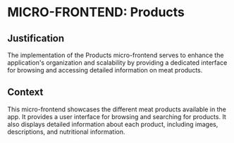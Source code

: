 # MICRO-FRONTEND: Products

## Justification


The implementation of the Products micro-frontend serves to enhance the application's organization and scalability by providing a dedicated interface for browsing and accessing detailed information on meat products. 

## Context

This micro-frontend showcases the different meat products available in the app. It provides a user interface for browsing and searching for products. It also displays detailed information about each product, including images, descriptions, and nutritional information.



